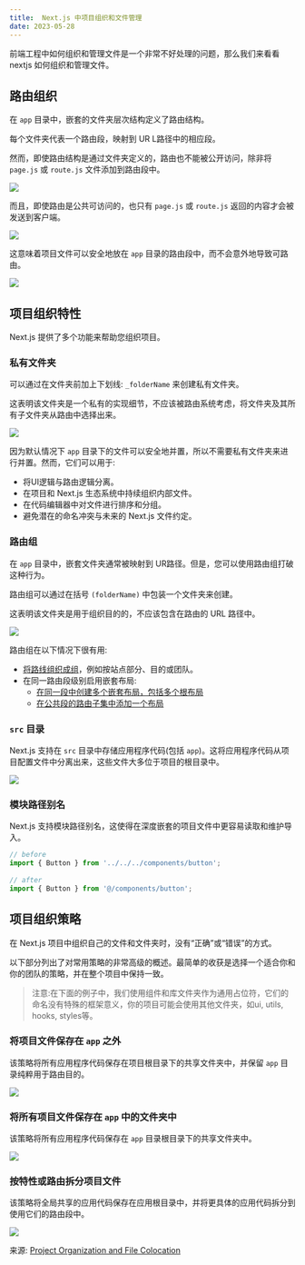 ```yaml
---
title:  Next.js 中项目组织和文件管理
date: 2023-05-28
---
```


前端工程中如何组织和管理文件是一个非常不好处理的问题，那么我们来看看 nextjs  如何组织和管理文件。

## 路由组织

在 `app` 目录中，嵌套的文件夹层次结构定义了路由结构。

每个文件夹代表一个路由段，映射到 UR L路径中的相应段。

然而，即使路由结构是通过文件夹定义的，路由也不能被公开访问，除非将 `page.js` 或 `route.js` 文件添加到路由段中。

![](https://zzh-cat.oss-cn-beijing.aliyuncs.com/assets/2023-05-28-01.avif)

而且，即使路由是公共可访问的，也只有 `page.js` 或 `route.js` 返回的内容才会被发送到客户端。

![](https://zzh-cat.oss-cn-beijing.aliyuncs.com/assets/2023-05-28-02.avif)

这意味着项目文件可以安全地放在 `app` 目录的路由段中，而不会意外地导致可路由。

![](https://zzh-cat.oss-cn-beijing.aliyuncs.com/assets/2023-05-28-03.avif)

## 项目组织特性

Next.js 提供了多个功能来帮助您组织项目。

### 私有文件夹

可以通过在文件夹前加上下划线: `_folderName` 来创建私有文件夹。

这表明该文件夹是一个私有的实现细节，不应该被路由系统考虑，将文件夹及其所有子文件夹从路由中选择出来。

![](https://zzh-cat.oss-cn-beijing.aliyuncs.com/assets/2023-05-28-04.avif)

因为默认情况下 `app` 目录下的文件可以安全地并置，所以不需要私有文件夹来进行并置。然而，它们可以用于:

- 将UI逻辑与路由逻辑分离。
- 在项目和 Next.js 生态系统中持续组织内部文件。
- 在代码编辑器中对文件进行排序和分组。
- 避免潜在的命名冲突与未来的 Next.js 文件约定。

### 路由组

在 `app` 目录中，嵌套文件夹通常被映射到 UR路径。但是，您可以使用路由组打破这种行为。

路由组可以通过在括号 `(folderName)` 中包装一个文件夹来创建。

这表明该文件夹是用于组织目的的，不应该包含在路由的 URL 路径中。

![](https://zzh-cat.oss-cn-beijing.aliyuncs.com/assets/2023-05-28-05.avif)

路由组在以下情况下很有用:

- [将路线组织成组](https://nextjs.org/docs/app/building-your-application/routing/route-groups#organize-routes-without-affecting-the-url-path)，例如按站点部分、目的或团队。
- 在同一路由段级别启用嵌套布局:
    - [在同一段中创建多个嵌套布局，包括多个根布局](https://nextjs.org/docs/app/building-your-application/routing/route-groups#creating-multiple-root-layouts)
    - [在公共段的路由子集中添加一个布局](https://nextjs.org/docs/app/building-your-application/routing/route-groups#opting-specific-segments-into-a-layout)

### `src` 目录

Next.js 支持在 `src` 目录中存储应用程序代码(包括 `app`)。这将应用程序代码从项目配置文件中分离出来，这些文件大多位于项目的根目录中。

![](https://zzh-cat.oss-cn-beijing.aliyuncs.com/assets/2023-05-28-06.avif)

### 模块路径别名

Next.js 支持模块路径别名，这使得在深度嵌套的项目文件中更容易读取和维护导入。

```js
// before
import { Button } from '../../../components/button';
 
// after
import { Button } from '@/components/button';
```

## 项目组织策略

在 Next.js 项目中组织自己的文件和文件夹时，没有“正确”或“错误”的方式。

以下部分列出了对常用策略的非常高级的概述。最简单的收获是选择一个适合你和你的团队的策略，并在整个项目中保持一致。

> 注意:在下面的例子中，我们使用组件和库文件夹作为通用占位符，它们的命名没有特殊的框架意义，你的项目可能会使用其他文件夹，如ui, utils, hooks, styles等。

### 将项目文件保存在 `app` 之外

该策略将所有应用程序代码保存在项目根目录下的共享文件夹中，并保留 `app` 目录纯粹用于路由目的。

![](https://zzh-cat.oss-cn-beijing.aliyuncs.com/assets/2023-05-28-07.avif)

### 将所有项目文件保存在 `app` 中的文件夹中

该策略将所有应用程序代码保存在 `app` 目录根目录下的共享文件夹中。

![](https://zzh-cat.oss-cn-beijing.aliyuncs.com/assets/2023-05-28-08.avif)

### 按特性或路由拆分项目文件

该策略将全局共享的应用代码保存在应用根目录中，并将更具体的应用代码拆分到使用它们的路由段中。

![](https://zzh-cat.oss-cn-beijing.aliyuncs.com/assets/2023-05-28-09.avif)


来源: [Project Organization and File Colocation](https://nextjs.org/docs/app/building-your-application/routing/colocation#keep-project-files-outside-of-app)
